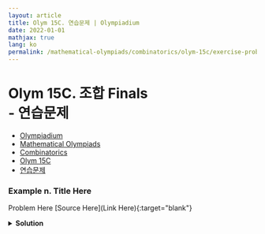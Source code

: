```yaml
---
layout: article
title: Olym 15C. 연습문제 | Olympiadium
date: 2022-01-01
mathjax: true
lang: ko
permalink: /mathematical-olympiads/combinatorics/olym-15c/exercise-problems/
---
```

# Olym 15C. 조합 Finals <br> <ssup> - 연습문제</ssup>

<ul class="breadcrumb">
	<li><a href="{{ site.baseurl }}/">Olympiadium</a></li> 
	<li><a href="{{ site.baseurl }}/mathematical-olympiads/">Mathematical Olympiads</a></li> 
	<li><a href="{{ site.baseurl }}/mathematical-olympiads/combinatorics/">Combinatorics</a></li> 
	<li><a href="{{ site.baseurl }}/mathematical-olympiads/combinatorics/olym-15c/">Olym 15C</a></li> 
	<li><a href="{{ site.baseurl }}/mathematical-olympiads/combinatorics/olym-15c/exercise-problems/">연습문제</a></li>
</ul>

### Example n. Title Here
<skyblueboard> Problem Here </skyblueboard>
[Source Here](Link Here){:target="blank"}
<pinkborder><details>
<summary><b>Solution</b></summary>
Solution Here. 
</details></pinkborder>
